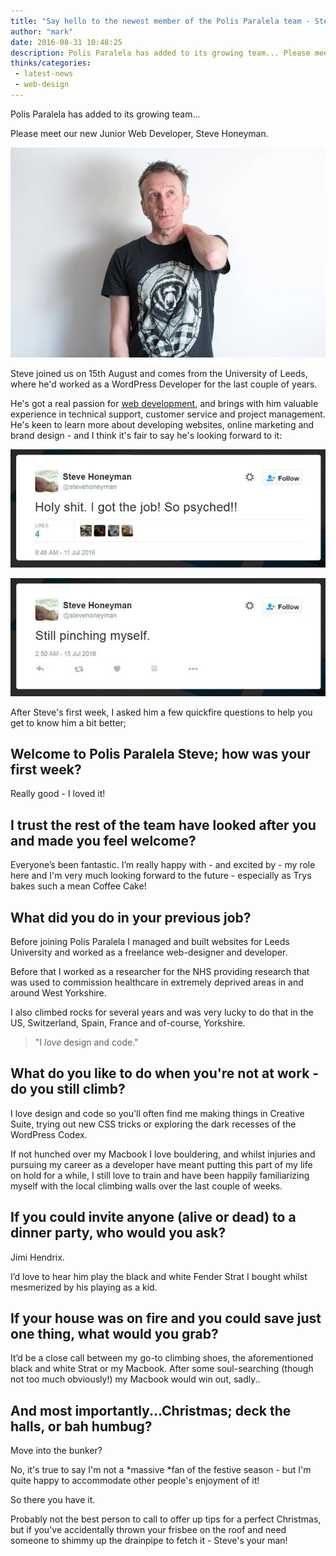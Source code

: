 ```yaml
---
title: "Say hello to the newest member of the Polis Paralela team - Steve Honeyman"
author: "mark"
date: 2016-08-31 10:48:25
description: Polis Paralela has added to its growing team... Please meet our new Junior Web Developer, Steve Honeyman.
thinks/categories: 
 - latest-news
 - web-design
---
```


Polis Paralela has added to its growing team...

Please meet our new Junior Web Developer, Steve Honeyman.

![](images/blog/steve.jpg)

Steve joined us on 15th August and comes from the University of Leeds, where he'd worked as a WordPress Developer for the last couple of years.

He's got a real passion for [web development](/creates/web/development/), and brings with him valuable experience in technical support, customer service and project management. He's keen to learn more about developing websites, online marketing and brand design - and I think it's fair to say he's looking forward to it:

![](images/blog/steve-honeyman-twitter-1.jpg)

![](images/blog/steve-honeyman-twitter-2.jpg)

After Steve's first week, I asked him a few quickfire questions to help you get to know him a bit better;

## Welcome to Polis Paralela Steve; how was your first week?

Really good - I loved it!

## I trust the rest of the team have looked after you and made you feel welcome?

Everyone’s been fantastic. I’m really happy with - and excited by - my role here and I'm very much looking forward to the future - especially as Trys bakes such a mean Coffee Cake!

## What did you do in your previous job?

Before joining Polis Paralela I managed and built websites for Leeds University and worked as a freelance web-designer and developer.

Before that I worked as a researcher for the NHS providing research that was used to commission healthcare in extremely deprived areas in and around West Yorkshire.

I also climbed rocks for several years and was very lucky to do that in the US, Switzerland, Spain, France and of-course, Yorkshire.

> "I *love* design and code."


## What do you like to do when you're not at work - do you still climb?

I love design and code so you'll often find me making things in Creative Suite, trying out new CSS tricks or exploring the dark recesses of the WordPress Codex.

If not hunched over my Macbook I love bouldering, and whilst injuries and pursuing my career as a developer have meant putting this part of my life on hold for a while, I still love to train and have been happily familiarizing myself with the local climbing walls over the last couple of weeks.

## If you could invite anyone (alive or dead) to a dinner party, who would you ask?

Jimi Hendrix.

I’d love to hear him play the black and white Fender Strat I bought whilst mesmerized by his playing as a kid.

## If your house was on fire and you could save just one thing, what would you grab?

It’d be a close call between my go-to climbing shoes, the aforementioned black and white Strat or my Macbook. After some soul-searching (though not too much obviously!) my Macbook would win out, sadly..

## And most importantly...Christmas; deck the halls, or bah humbug?

Move into the bunker?

No, it's true to say I'm not a *massive *fan of the festive season - but I'm quite happy to accommodate other people's enjoyment of it!

So there you have it.

Probably not the best person to call to offer up tips for a perfect Christmas, but if you've accidentally thrown your frisbee on the roof and need someone to shimmy up the drainpipe to fetch it - Steve's your man!


